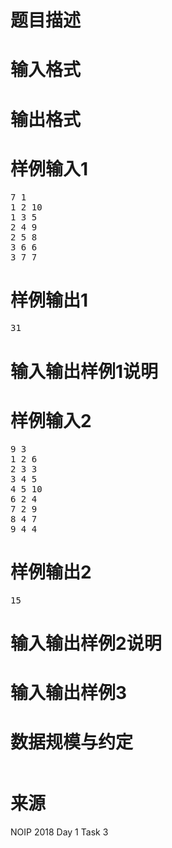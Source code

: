 

# 题目描述



# 输入格式



# 输出格式



# 样例输入1


<pre>7 1
1 2 10
1 3 5
2 4 9
2 5 8
3 6 6
3 7 7
</pre>

# 样例输出1


<pre>31
</pre>

# 输入输出样例1说明



# 样例输入2


<pre>9 3
1 2 6
2 3 3
3 4 5
4 5 10
6 2 4
7 2 9
8 4 7
9 4 4
</pre>

# 样例输出2


<pre>15
</pre>

# 输入输出样例2说明



# 输入输出样例3



# 数据规模与约定


<img alt="" src="/upload/image/20181112/20181112201226_32518.jpg"/> 

# 来源


<p>
NOIP 2018 Day 1 Task 3
</p>
